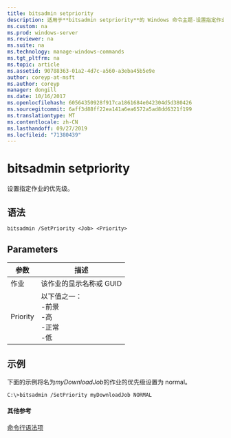 ```yaml
---
title: bitsadmin setpriority
description: 适用于**bitsadmin setpriority**的 Windows 命令主题-设置指定作业的优先级。
ms.custom: na
ms.prod: windows-server
ms.reviewer: na
ms.suite: na
ms.technology: manage-windows-commands
ms.tgt_pltfrm: na
ms.topic: article
ms.assetid: 90788363-01a2-4d7c-a560-a3eba45b5e9e
author: coreyp-at-msft
ms.author: coreyp
manager: dongill
ms.date: 10/16/2017
ms.openlocfilehash: 60564350928f917ca1861684e042304d5d380426
ms.sourcegitcommit: 6aff3d88ff22ea141a6ea6572a5ad8dd6321f199
ms.translationtype: MT
ms.contentlocale: zh-CN
ms.lasthandoff: 09/27/2019
ms.locfileid: "71380439"
---
```

# <a name="bitsadmin-setpriority"></a>bitsadmin setpriority



设置指定作业的优先级。

## <a name="syntax"></a>语法

```
bitsadmin /SetPriority <Job> <Priority>
```

## <a name="parameters"></a>Parameters

|参数|描述|
|---------|-----------|
|作业|该作业的显示名称或 GUID|
|Priority|以下值之一：</br>-前景</br>-高</br>-正常</br>-低|

## <a name="BKMK_examples"></a>示例

下面的示例将名为*myDownloadJob*的作业的优先级设置为 normal。
```
C:\>bitsadmin /SetPriority myDownloadJob NORMAL
```

#### <a name="additional-references"></a>其他参考

[命令行语法项](command-line-syntax-key.md)